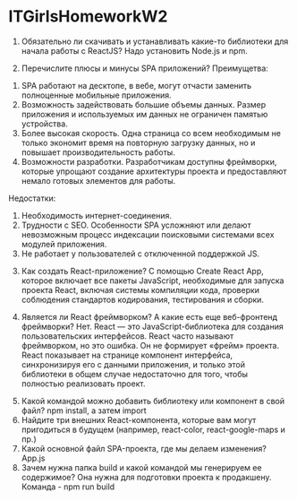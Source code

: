 # ITGirlsHomeworkW2

1. Обязательно ли скачивать и устанавливать какие-то библиотеки для начала работы с ReactJS?
   Надо установить Node.js и npm.

2. Перечислите плюсы и минусы SPA приложений?
   Преимущетва:

1) SPA работают на десктопе, в вебе, могут отчасти заменить полноценные мобильные приложения.
2) Возможность задействовать большие объемы данных. Размер приложения и используемых им данных не ограничен памятью устройства.
3) Более высокая скорость. Одна страница со всем необходимым не только экономит время на повторную загрузку данных, но и повышает производительность работы.
4) Возможности разработки. Разработчикам доступны фреймворки, которые упрощают создание архитектуры проекта и предоставляют немало готовых элементов для работы.

Недостатки:

1. Необходимость интернет-соединения.
2. Трудности с SEO. Особенности SPA усложняют или делают невозможным процесс индексации поисковыми системами всех модулей приложения.
3. Не работает у пользователей с отключенной поддержкой JS.

3) Как создать React-приложение?
   С помощью Create React App, которое включает все пакеты JavaScript, необходимые для запуска проекта React, включая системы компиляции кода, проверки соблюдения стандартов кодирования, тестирования и сборки.

4) Является ли React фреймворком? А какие есть еще веб-фронтенд фреймворки?
   Нет. React — это JavaScript-библиотека для создания пользовательских интерфейсов. React часто называют фреймворком, но это ошибка. Он не формирует «фрейм» проекта. React показывает на странице компонент интерфейса, синхронизируя его с данными приложения, и только этой библиотеки в общем случае недостаточно для того, чтобы полностью реализовать проект.

5. Какой командой можно добавить библиотеку или компонент в свой файл?
   npm install, а затем import
6. Найдите три внешних React-компонента, которые вам могут пригодиться в будущем (например, react-color, react-google-maps и пр.)
7. Какой основной файл SPA-проекта, где мы делаем изменения?
   App.js
8. Зачем нужна папка build и какой командой мы генерируем ее содержимое?
   Она нужна для подготовки проекта к продакшену. Команда - npm run build
